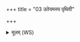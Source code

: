 +++
title = "03 उतेयमस्य पृथिवी"

+++
<details><summary>मूलम् (WS)</summary>

उतेयमस्य पृथिवी समीच्युतासौ द्यौर्बृहती दूरे अन्ता।  
उतो समुद्रो वरुणस्य कुक्षा उतास्मिन्नल्प उदकेन मुक्तः॥ ३ ॥  
यस्तिष्ठति मनसा यश्च वञ्चति यो निलायं चरति यः प्रलायम्।  
द्वौ यद्वदतः सन्निषद्य राजा तद्वेद वरुणस्तृतीयः ॥ ४ ॥
</details>